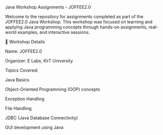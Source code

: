 Java Workshop Assignments - JOFFEE2.0

Welcome to the repository for assignments completed as part of the JOFFEE2.0 Java Workshop. This workshop was focused on learning and applying Java programming concepts through hands-on assignments, real-world examples, and interactive sessions.

🔧 Workshop Details

Name: JOFFEE2.0

Organizer: E Labs, KiiT University

Topics Covered:

Java Basics

Object-Oriented Programming (OOP) concepts

Exception Handling

File Handling

JDBC (Java Database Connectivity)

GUI development using Java
